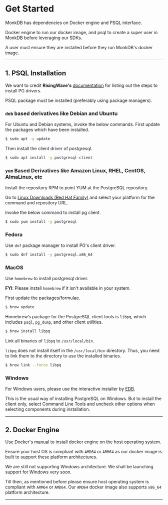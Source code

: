 # Get Started

MonkDB has dependencies on Docker engine and PSQL interface. 

Docker engine to run our docker image, and psql to create a super user in MonkDB before leveraging our SDKs. 

A user must ensure they are installed before they run MonkDB's docker image.

---
## 1. PSQL Installation

We want to credit **RisingWave's** [documentation](https://docs.risingwave.com/deploy/install-psql-without-postgresql) for listing out the steps to install PG drivers.

PSQL package must be installed (preferably using package managers). 

### `deb` based derivatives like Debian and Ubuntu

For Ubuntu and Debian systems, invoke the below commands. First update the packages which have been installed.

```bash
$ sudo apt -y update
```

Then install the client driver of postgresql. 

```bash
$ sudo apt install -y postgresql-client
```

### `yum` Based Derivatives like Amazon Linux, RHEL, CentOS, AlmaLinux, etc

Install the repository RPM to point YUM at the PostgreSQL repository.

Go to [Linux Downloads (Red Hat Family)](https://www.postgresql.org/download/linux/redhat/) and select your platform for the command and repository URL.

Invoke the below command to install pg client.

```bash
$ sudo yum install -y postgresql
```

### Fedora

Use `dnf` package manager to install PG's client driver.

```bash
$ sudo dnf install -y postgresql.x86_64
```

### MacOS

Use `homebrew` to install postgresql driver. 

**FYI**: Please install `homebrew` if it isn't available in your system.

First update the packages/formulae. 

```zsh
$ brew update
```
Homebrew’s package for the PostgreSQL client tools is `libpq`, which includes `psql`, `pg_dump`, and other client utilities.

```zsh
$ brew install libpq
```

Link all binaries of `libpq` to `/usr/local/bin`. 

`libpq` does not install itself in the `/usr/local/bin` directory. Thus, you need to link them to the directory to use the installed binaries.

```zsh
$ brew link --force libpq
```

### Windows

For Windows users, please use the interactive installer by [EDB](https://www.postgresql.org/download/windows/).

This is the usual way of installing PostgreSQL on Windows. But to install the client only, select Command Line Tools and uncheck other options when selecting components during installation.

---

## 2. Docker Engine

Use Docker's [manual](https://docs.docker.com/engine/install/) to install docker engine on the host operating system.

Ensure your host OS is compliant with `AMD64` or `ARM64` as our docker image is built to support these platform architectures. 

We are still not supporting Windows architecture. We shall be launching support for Windows very soon.

Till then, as mentioned before please ensure host operating system is compliant with `ARM64` or `AMD64`. Our `AMD64` docker image also supports `x86_64` platform architecture.

---